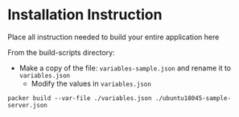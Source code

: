 # Installation Instruction

Place all instruction needed to build your entire application here

From the build-scripts directory:

* Make a copy of the file: `variables-sample.json` and rename it to `variables.json`
  * Modify the values in `variables.json`

`packer build --var-file ./variables.json ./ubuntu18045-sample-server.json`